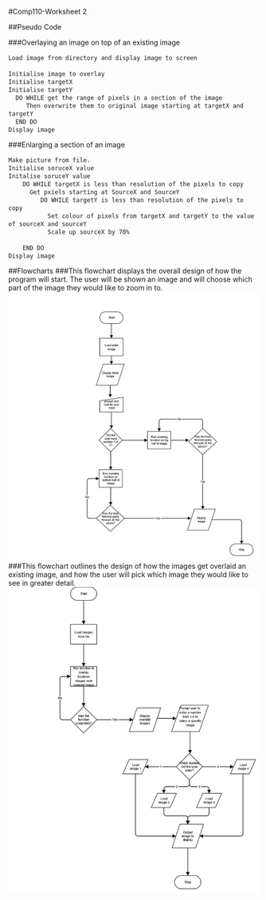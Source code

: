 #Comp110-Worksheet 2

##Pseudo Code


###Overlaying an image on top of an existing image
```
Load image from directory and display image to screen

Initialise image to overlay
Initialise targetX 
Initialise targetY
  DO WHILE get the range of pixels in a section of the image 
     Then overwrite them to original image starting at targetX and targetY
  END DO
Display image
```
###Enlarging a section of an image
```
Make picture from file.
Initialise soruceX value
Initalise soruceY value
    DO WHILE targetX is less than resolution of the pixels to copy
      Get pxiels starting at SourceX and SourceY
         DO WHILE targetY is less than resolution of the pixels to copy
           Set colour of pixels from targetX and targetY to the value of sourceX and sourceY
           Scale up sourceX by 70%

    END DO
Display image
```


##Flowcharts
###This flowchart displays the overall design of how the program will start. The user will be shown an image and will choose which part of the image they would like to zoom in to.
![alt text](https://github.com/Alli1223/comp110-worksheets/blob/master/design_function_1.png?raw=true "Flow Chart 1")
###This flowchart outlines the design of how the images get overlaid an existing image, and how the user will pick which image they would like to see in greater detail.
![alt text](https://github.com/Alli1223/comp110-worksheets/blob/master/design_function_2.png?raw=true "Flow Chart 1")

